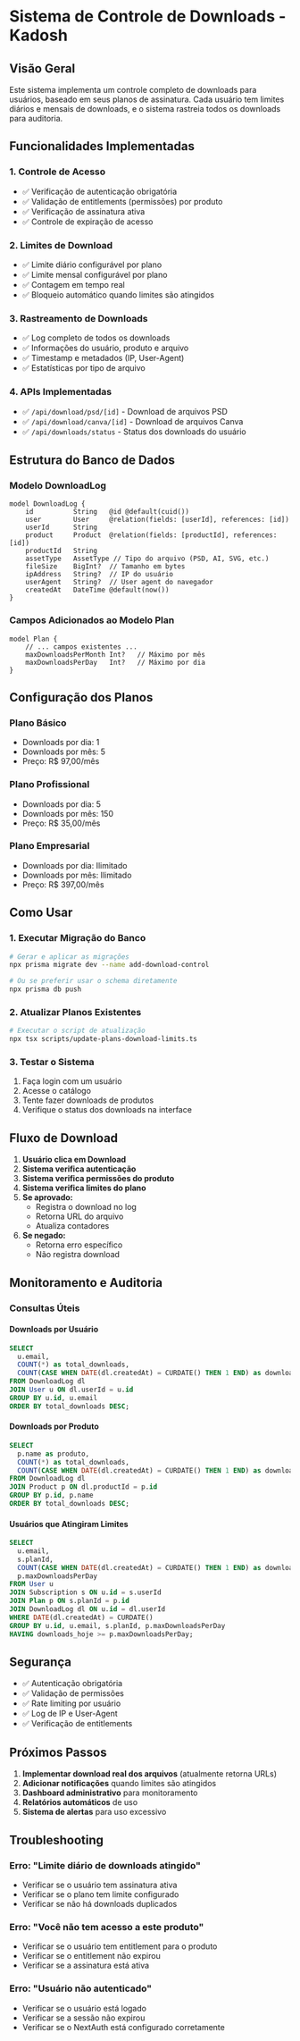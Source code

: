 # Sistema de Controle de Downloads - Kadosh

## Visão Geral

Este sistema implementa um controle completo de downloads para usuários, baseado em seus planos de assinatura. Cada usuário tem limites diários e mensais de downloads, e o sistema rastreia todos os downloads para auditoria.

## Funcionalidades Implementadas

### 1. Controle de Acesso
- ✅ Verificação de autenticação obrigatória
- ✅ Validação de entitlements (permissões) por produto
- ✅ Verificação de assinatura ativa
- ✅ Controle de expiração de acesso

### 2. Limites de Download
- ✅ Limite diário configurável por plano
- ✅ Limite mensal configurável por plano
- ✅ Contagem em tempo real
- ✅ Bloqueio automático quando limites são atingidos

### 3. Rastreamento de Downloads
- ✅ Log completo de todos os downloads
- ✅ Informações do usuário, produto e arquivo
- ✅ Timestamp e metadados (IP, User-Agent)
- ✅ Estatísticas por tipo de arquivo

### 4. APIs Implementadas
- ✅ `/api/download/psd/[id]` - Download de arquivos PSD
- ✅ `/api/download/canva/[id]` - Download de arquivos Canva
- ✅ `/api/downloads/status` - Status dos downloads do usuário

## Estrutura do Banco de Dados

### Modelo DownloadLog
```prisma
model DownloadLog {
    id          String   @id @default(cuid())
    user        User     @relation(fields: [userId], references: [id])
    userId      String
    product     Product  @relation(fields: [productId], references: [id])
    productId   String
    assetType   AssetType // Tipo do arquivo (PSD, AI, SVG, etc.)
    fileSize    BigInt?  // Tamanho em bytes
    ipAddress   String?  // IP do usuário
    userAgent   String?  // User agent do navegador
    createdAt   DateTime @default(now())
}
```

### Campos Adicionados ao Modelo Plan
```prisma
model Plan {
    // ... campos existentes ...
    maxDownloadsPerMonth Int?   // Máximo por mês
    maxDownloadsPerDay   Int?   // Máximo por dia
}
```

## Configuração dos Planos

### Plano Básico
- Downloads por dia: 1
- Downloads por mês: 5
- Preço: R$ 97,00/mês

### Plano Profissional
- Downloads por dia: 5
- Downloads por mês: 150
- Preço: R$ 35,00/mês

### Plano Empresarial
- Downloads por dia: Ilimitado
- Downloads por mês: Ilimitado
- Preço: R$ 397,00/mês

## Como Usar

### 1. Executar Migração do Banco
```bash
# Gerar e aplicar as migrações
npx prisma migrate dev --name add-download-control

# Ou se preferir usar o schema diretamente
npx prisma db push
```

### 2. Atualizar Planos Existentes
```bash
# Executar o script de atualização
npx tsx scripts/update-plans-download-limits.ts
```

### 3. Testar o Sistema
1. Faça login com um usuário
2. Acesse o catálogo
3. Tente fazer downloads de produtos
4. Verifique o status dos downloads na interface

## Fluxo de Download

1. **Usuário clica em Download**
2. **Sistema verifica autenticação**
3. **Sistema verifica permissões do produto**
4. **Sistema verifica limites do plano**
5. **Se aprovado:**
   - Registra o download no log
   - Retorna URL do arquivo
   - Atualiza contadores
6. **Se negado:**
   - Retorna erro específico
   - Não registra download

## Monitoramento e Auditoria

### Consultas Úteis

#### Downloads por Usuário
```sql
SELECT 
  u.email,
  COUNT(*) as total_downloads,
  COUNT(CASE WHEN DATE(dl.createdAt) = CURDATE() THEN 1 END) as downloads_hoje
FROM DownloadLog dl
JOIN User u ON dl.userId = u.id
GROUP BY u.id, u.email
ORDER BY total_downloads DESC;
```

#### Downloads por Produto
```sql
SELECT 
  p.name as produto,
  COUNT(*) as total_downloads,
  COUNT(CASE WHEN DATE(dl.createdAt) = CURDATE() THEN 1 END) as downloads_hoje
FROM DownloadLog dl
JOIN Product p ON dl.productId = p.id
GROUP BY p.id, p.name
ORDER BY total_downloads DESC;
```

#### Usuários que Atingiram Limites
```sql
SELECT 
  u.email,
  s.planId,
  COUNT(CASE WHEN DATE(dl.createdAt) = CURDATE() THEN 1 END) as downloads_hoje,
  p.maxDownloadsPerDay
FROM User u
JOIN Subscription s ON u.id = s.userId
JOIN Plan p ON s.planId = p.id
JOIN DownloadLog dl ON u.id = dl.userId
WHERE DATE(dl.createdAt) = CURDATE()
GROUP BY u.id, u.email, s.planId, p.maxDownloadsPerDay
HAVING downloads_hoje >= p.maxDownloadsPerDay;
```

## Segurança

- ✅ Autenticação obrigatória
- ✅ Validação de permissões
- ✅ Rate limiting por usuário
- ✅ Log de IP e User-Agent
- ✅ Verificação de entitlements

## Próximos Passos

1. **Implementar download real dos arquivos** (atualmente retorna URLs)
2. **Adicionar notificações** quando limites são atingidos
3. **Dashboard administrativo** para monitoramento
4. **Relatórios automáticos** de uso
5. **Sistema de alertas** para uso excessivo

## Troubleshooting

### Erro: "Limite diário de downloads atingido"
- Verificar se o usuário tem assinatura ativa
- Verificar se o plano tem limite configurado
- Verificar se não há downloads duplicados

### Erro: "Você não tem acesso a este produto"
- Verificar se o usuário tem entitlement para o produto
- Verificar se o entitlement não expirou
- Verificar se a assinatura está ativa

### Erro: "Usuário não autenticado"
- Verificar se o usuário está logado
- Verificar se a sessão não expirou
- Verificar se o NextAuth está configurado corretamente 